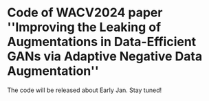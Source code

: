 # Code of WACV2024 paper ''Improving the Leaking of Augmentations in Data-Efficient GANs via Adaptive Negative Data Augmentation''

The code will be released about Early Jan. Stay tuned!
